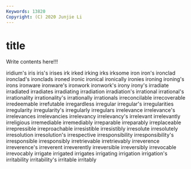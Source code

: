 ```yaml
---
Keywords: 13820
Copyright: (C) 2020 Junjie Li
---
```


# title

Write contents here!!!
 
iridium's
iris 
iris's 
irises 
irk 
irked 
irking 
irks 
irksome 
iron 
iron's
ironclad 
ironclad's 
ironclads 
ironed 
ironic 
ironical 
ironically 
ironies 
ironing 
ironing's
irons 
ironware 
ironware's 
ironwork 
ironwork's 
irony 
irony's 
irradiate 
irradiated 
irradiates
irradiating 
irradiation 
irradiation's 
irrational 
irrational's 
irrationality 
irrationality's 
irrationally 
irrationals 
irreconcilable
irrecoverable 
irredeemable 
irrefutable 
irregardless 
irregular 
irregular's 
irregularities 
irregularity 
irregularity's 
irregularly
irregulars 
irrelevance 
irrelevance's 
irrelevances 
irrelevancies 
irrelevancy 
irrelevancy's 
irrelevant 
irrelevantly 
irreligious
irremediable 
irremediably 
irreparable 
irreparably 
irreplaceable 
irrepressible 
irreproachable 
irresistible 
irresistibly 
irresolute
irresolutely 
irresolution 
irresolution's 
irrespective 
irresponsibility 
irresponsibility's 
irresponsible 
irresponsibly 
irretrievable 
irretrievably
irreverence 
irreverence's 
irreverent 
irreverently 
irreversible 
irreversibly 
irrevocable 
irrevocably 
irrigate 
irrigated
irrigates 
irrigating 
irrigation 
irrigation's 
irritability 
irritability's 
irritable 
irritably 
